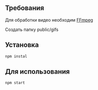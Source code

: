 ## Требования

Для обработки видео необходим [FFmpeg](https://ffmpeg.org)

Создать папку public/gifs

## Установка

```bash
npm instal
```

## Для использования

```bash
npm start
```